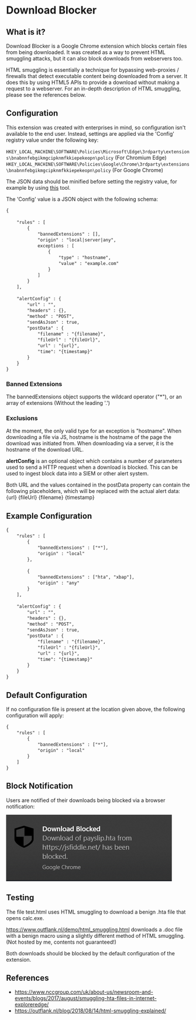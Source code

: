# Download Blocker

## What is it?

Download Blocker is a Google Chrome extension which blocks certain files from being downloaded. It was created as a way to prevent HTML smuggling attacks, but it can also block downloads from webservers too.

HTML smuggling is essentially a technique for bypassing web-proxies / firewalls that detect executable content being downloaded from a server. It does this by using HTML5 APIs to provide a download without making a request to a webserver. For an in-depth description of HTML smuggling, please see the references below.

## Configuration

This extension was created with enterprises in mind, so configuration isn't available to the end user. Instead, settings are applied via the 'Config' registry value under the following key:

`HKEY_LOCAL_MACHINE\SOFTWARE\Policies\Microsoft\Edge\3rdparty\extensions\bnabnnfebgikmgcipknmfkkiepekeopn\policy` (For Chromium Edge)
`HKEY_LOCAL_MACHINE\SOFTWARE\Policies\Google\Chrome\3rdparty\extensions\bnabnnfebgikmgcipknmfkkiepekeopn\policy` (For Google Chrome)

The JSON data should be minified before setting the registry value, for example by using [this](https://codebeautify.org/jsonminifier) tool.

The 'Config' value is a JSON object with the following schema:

    {

        "rules" : [
            {
                "bannedExtensions" : [],
                "origin" : "local|server|any",
                exceptions : [
                    {
                        "type" : "hostname",
                        "value" : "example.com"		
                    }
                ]
            }
        ],

        "alertConfig" : {
            "url" : "",
            "headers" : {},
            "method" : "POST",
            "sendAsJson" : true,
            "postData" : {
                "filename" : "{filename}",
                "fileUrl" : "{fileUrl}",
                "url" : "{url}",
                "time": "{timestamp}"
            }
        }   
    }

### Banned Extensions

The bannedExtensions object supports the wildcard operator ("*"), or an array of extensions (Without the leading '.')

### Exclusions

At the moment, the only valid type for an exception is "hostname". When downloading a file via JS, hostname is the hostname of the page the download was initiated from. When downloading via a server, it is the hostname of the download URL.

**alertConfig** is an optional object which contains a number of parameters used to send a HTTP request when a download is blocked. This can be used to ingest block data into a SIEM or other alert system.

Both URL and the values contained in the postData property can contain the following placeholders, which will be replaced with the actual alert data:
{url}
{fileUrl}
{filename}
{timestamp}

## Example Configuration

    {
        "rules" : [
            {
                "bannedExtensions" : ["*"],
                "origin" : "local"
            },

            {
                "bannedExtensions" : ["hta", "xbap"],
                "origin" : "any"
            }
	    ],

        "alertConfig" : {
            "url" : "",
            "headers" : {},
            "method" : "POST",
            "sendAsJson" : true,
            "postData" : {
                "filename" : "{filename}",
                "fileUrl" : "{fileUrl}",
                "url" : "{url}",
                "time": "{timestamp}"
            }
        } 
    }

  
## Default Configuration

If no configuration file is present at the location given above, the following configuration will apply:

    {
        "rules" : [
            {
                "bannedExtensions" : ["*"],
                "origin" : "local"
            }
        ]
    }

## Block Notification

Users are notified of their downloads being blocked via a browser notification:

![Block Notification](notification.png)

## Testing

The file test.html uses HTML smuggling to download a benign .hta file that opens calc.exe.

https://www.outflank.nl/demo/html_smuggling.html downloads a .doc file with a benign macro using a slightly different method of HTML smuggling. (Not hosted by me, contents not guaranteed!)

Both downloads should be blocked by the default configuration of the extension.

## References

* https://www.nccgroup.com/uk/about-us/newsroom-and-events/blogs/2017/august/smuggling-hta-files-in-internet-exploreredge/  
* https://outflank.nl/blog/2018/08/14/html-smuggling-explained/